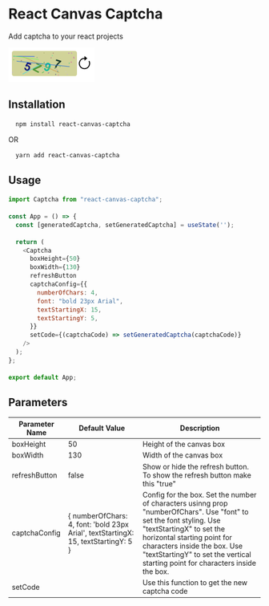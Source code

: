 # React Canvas Captcha

Add captcha to your react projects

![React Captcha Image](https://raw.githubusercontent.com/kumbhar-ketan/react-canvas-captcha/main/react-canvas-captcha.png)

## Installation

```bash
  npm install react-canvas-captcha
```

OR

```bash
  yarn add react-canvas-captcha
```

## Usage

```javascript
import Captcha from "react-canvas-captcha";

const App = () => {
  const [generatedCaptcha, setGeneratedCaptcha] = useState('');

  return (
    <Captcha
      boxHeight={50}
      boxWidth={130}
      refreshButton
      captchaConfig={{
        numberOfChars: 4,
        font: "bold 23px Arial",
        textStartingX: 15,
        textStartingY: 5,
      }}
      setCode={(captchaCode) => setGeneratedCaptcha(captchaCode)}
    />
  );
};

export default App;
```

## Parameters
Parameter Name | Default Value | Description
---            | ---           | ---
boxHeight      | 50            | Height of the canvas box
boxWidth       | 130           | Width of the canvas box
refreshButton  | false         | Show or hide the refresh button. To show the refresh button make this "true"
captchaConfig  | { numberOfChars: 4, font: 'bold 23px Arial', textStartingX: 15, textStartingY: 5 } | Config for the box. Set the number of characters usinng prop "numberOfChars". Use "font" to set the font styling. Use "textStartingX" to set the horizontal starting point for characters inside the box. Use "textStartingY" to set the vertical starting point for characters inside the box.
setCode        |               | Use this function to get the new captcha code
